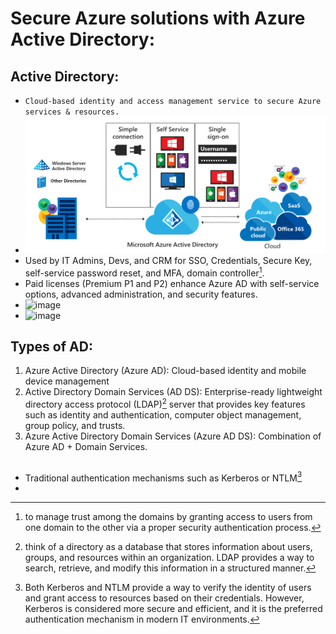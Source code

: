 # Secure Azure solutions with Azure Active Directory:

## Active Directory:
- `Cloud-based identity and access management service to secure Azure services & resources.`
- ![Alt text](image.png)
- Used by IT Admins, Devs, and CRM for SSO, Credentials, Secure Key, self-service password reset, and MFA, domain controller[^1].
- Paid licenses (Premium P1 and P2) enhance Azure AD with self-service options, advanced administration, and security features.
- <img width="500" alt="image" src="https://github.com/cybersome/Azure-Certifications-Guides/assets/40174034/04a4ec75-12d4-4e55-ad8f-e8551fc68d94">
- <img width="500" alt="image" src="https://github.com/cybersome/Azure-Certifications-Guides/assets/40174034/01247297-0c4e-4474-9fd2-1f04bc20c192">

## Types of AD:
1. Azure Active Directory (Azure AD): Cloud-based identity and mobile device management
2. Active Directory Domain Services (AD DS): Enterprise-ready lightweight directory access protocol (LDAP)[^2] server that provides key features such as identity and authentication, computer object management, group policy, and trusts.
3. Azure Active Directory Domain Services (Azure AD DS): Combination of Azure AD + Domain Services.

## 
- Traditional authentication mechanisms such as Kerberos or NTLM[^3]
- 



















[^1]: to manage trust among the domains by granting access to users from one domain to the other via a proper security authentication process.
[^2]: think of a directory as a database that stores information about users, groups, and resources within an organization. LDAP provides a way to search, retrieve, and modify this information in a structured manner.
[^3]: Both Kerberos and NTLM provide a way to verify the identity of users and grant access to resources based on their credentials. However, Kerberos is considered more secure and efficient, and it is the preferred authentication mechanism in modern IT environments.
[^4]: 
